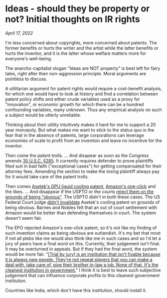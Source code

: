 # Ideas - should they be property or not? Initial thoughts on IR rights

*April 17, 2022*

I'm less concerned about copyrights, more concerned about patents. The former benefits or hurts the writer and the artist while the latter benefits or hurts the inventor, and it is the latter whose welfare matters more for everyone's well-being.

The anarcho-capitalist slogan "Ideas are NOT property" is best left for fairy tales, right after their non-aggression principle. Moral arguments are pointless to discuss.

A utilitarian argument for patent rights would require a cost-benefit analysis, for which one would have to look at history and find a correlation between patent policy shifts and either crude variables used as a proxy for \"innovation\", or economic growth for which there can be a hundred confounding variables, many unknown. Thus any empirical analysis on such a subject would be utterly unreliable.

Thinking about their utility intuitively makes it hard for me to support a 20 year monopoly. But what makes me want to stick to the status quo is the fear that in the absence of patents, large corporations can leverage economies of scale to profit from an invention and leave no incentive for the inventor. 

Then come the patent trolls. ... And disapear as soon as the Congress amends [35 U.S.C. §285](https://blog.jipel.law.nyu.edu/2014/01/loser-pays-in-patent-litigation/). It currently requires defender to prove plaintiffs filed suit in bad faith (\"exceptional cases\") for getting compensated for their attorney fees. Amending the section to make the losing plaintiff always pay for it would take care of the patent trolls.

Then comes [Asetek's GPU liquid cooling patent](https://patft.uspto.gov/netacgi/nph-Parser?Sect1=PTO1&Sect2=HITOFF&d=PALL&p=1&u=%2Fnetahtml%2FPTO%2Fsrchnum.htm&r=1&f=G&l=50&s1=8755179.PN.&OS=PN/8755179&RS=PN/8755179), [Amazon's one-click](https://worldwide.espacenet.com/patent/search/family/025457073/publication/US5960411A?q=pn%3DUS5960411) and the likes. ... And disappear if the USPTO or the courts [reject them on the grounds of being "obvious"](https://www.law.cornell.edu/uscode/text/35/103). The USPTO didn't in both these cases. The US Federal Court judge [didn't invalidate](https://www.finnegan.com/en/firm/news/judge-says-cmi-can-t-invalidate-asetek-cooling-patents.html) Asetek's cooling patent on grounds of being obvious. Barnes and Nobles felt that an out of court settlement with Amazon would be better than defending themselves in court. The system doesn't seem fair. 

The EPO rejected Amazon's one-click patent, so it's not like my finding of such invention claims as being obvious are outlandish. It's my bet that most if not all plebs like me would also think like me in such cases and so I'd let a jury of peers have a final word on this. Currently, their judgement isn't final. It may be overturned in appeals. But if they had the final word, the system would be more fair. "[\[Trial by jury\] is an institution that isn't fixable because it is always new people. They're not repeat players that you can make a deal with, take care of, give their brother in-law a job. None of that. It's the cleanest institution in government.](https://youtu.be/Q5FAG68zW7U)" I think it is best to leave such subjective judgement that can influence corporate profits to this cleanest government institution.

Countries like India, which don't have this institution, should install it.
